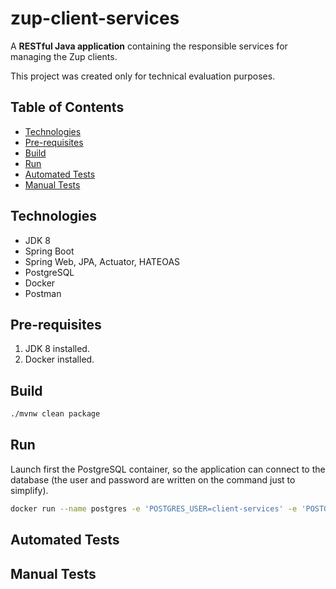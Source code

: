 # zup-client-services

A **RESTful Java application** containing the responsible services for managing the Zup clients.

This project was created only for technical evaluation purposes.

## Table of Contents

* [Technologies](#technologies)
* [Pre-requisites](#pre-requisites)
* [Build](#build)
* [Run](#run)
* [Automated Tests](#automated-tests)
* [Manual Tests](#manual-tests)

## Technologies

* JDK 8
* Spring Boot
* Spring Web, JPA, Actuator, HATEOAS
* PostgreSQL 
* Docker
* Postman

## Pre-requisites

1. JDK 8 installed.
2. Docker installed. 

## Build

```bash
./mvnw clean package
```

## Run

Launch first the PostgreSQL container, so the application can connect to the database (the user and password are written on the command just to simplify). 

```bash
docker run --name postgres -e 'POSTGRES_USER=client-services' -e 'POSTGRES_PASSWORD=client-services-p@$$w0rd' -p 5432:5432 -d postgres
```

## Automated Tests

## Manual Tests